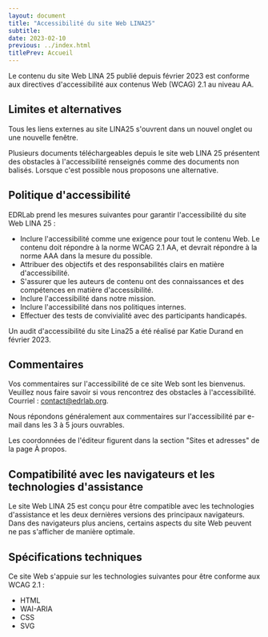 ```yaml
---
layout: document
title: "Accessibilité du site Web LINA25"
subtitle:
date: 2023-02-10
previous: ../index.html
titlePrev: Accueil
---
```


Le contenu du site Web LINA 25 publié depuis février 2023 est conforme aux directives d'accessibilité aux contenus Web (WCAG) 2.1 au niveau AA. 

## Limites et alternatives

Tous les liens externes au site LINA25 s'ouvrent dans un nouvel onglet ou une nouvelle fenêtre.

Plusieurs documents téléchargeables depuis le site web LINA 25 présentent des obstacles à l'accessibilité renseignés comme des documents non balisés. Lorsque c'est possible nous proposons une alternative.

## Politique d'accessibilité

EDRLab prend les mesures suivantes pour garantir l'accessibilité du site Web LINA 25 :
* Inclure l'accessibilité comme une exigence pour tout le contenu Web. Le contenu doit répondre à la norme WCAG 2.1 AA, et devrait répondre à la norme AAA dans la mesure du possible.
* Attribuer des objectifs et des responsabilités clairs en matière d'accessibilité.
* S'assurer que les auteurs de contenu ont des connaissances et des compétences en matière d'accessibilité.
* Inclure l'accessibilité dans notre mission.
* Inclure l'accessibilité dans nos politiques internes.
* Effectuer des tests de convivialité avec des participants handicapés.

Un audit d'accessibilité du site Lina25 a été réalisé par Katie Durand en février 2023.
## Commentaires

Vos commentaires sur l'accessibilité de ce site Web sont les bienvenus. Veuillez nous faire savoir si vous rencontrez des obstacles à l'accessibilité. Courriel : contact@edrlab.org.

Nous répondons généralement aux commentaires sur l'accessibilité par e-mail dans les 3 à 5 jours ouvrables. 

Les coordonnées de l'éditeur figurent dans la section "Sites et adresses" de la page À propos.


## Compatibilité avec les navigateurs et les technologies d'assistance
Le site Web LINA 25 est conçu pour être compatible avec les technologies d'assistance et les deux dernières versions des principaux navigateurs.
Dans des navigateurs plus anciens, certains aspects du site Web peuvent ne pas s'afficher de manière optimale. 

## Spécifications techniques
Ce site Web s'appuie sur les technologies suivantes pour être conforme aux WCAG 2.1 :
* HTML
* WAI-ARIA
* CSS
* SVG

